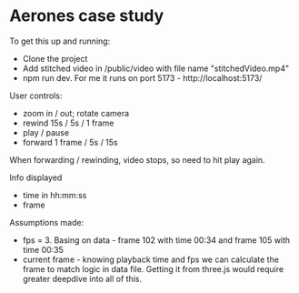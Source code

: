 # Aerones case study

To get this up and running:

- Clone the project
- Add stitched video in /public/video with file name "stitchedVideo.mp4"
- npm run dev. For me it runs on port 5173 - http://localhost:5173/

User controls:

- zoom in / out; rotate camera
- rewind 15s / 5s / 1 frame
- play / pause
- forward 1 frame / 5s / 15s

When forwarding / rewinding, video stops, so need to hit play again.

Info displayed

- time in hh:mm:ss
- frame

Assumptions made:

- fps = 3. Basing on data - frame 102 with time 00:34 and frame 105 with time 00:35
- current frame - knowing playback time and fps we can calculate the frame to match logic in data file. Getting it from three.js would require greater deepdive into all of this.
